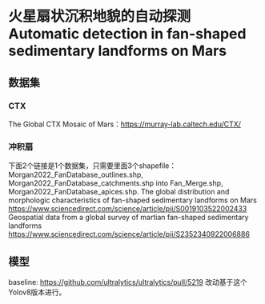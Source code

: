 # 火星扇状沉积地貌的自动探测 Automatic detection in fan-shaped sedimentary landforms on Mars

## 数据集
### CTX
The Global CTX Mosaic of Mars：https://murray-lab.caltech.edu/CTX/

### 冲积扇
下面2个链接是1个数据集，只需要里面3个shapefile：Morgan2022_FanDatabase_outlines.shp, Morgan2022_FanDatabase_catchments.shp into Fan_Merge.shp, Morgan2022_FanDatabase_apices.shp.
The global distribution and morphologic characteristics of fan-shaped sedimentary landforms on Mars https://www.sciencedirect.com/science/article/pii/S0019103522002433
Geospatial data from a global survey of martian fan-shaped sedimentary landforms https://www.sciencedirect.com/science/article/pii/S2352340922006886

## 模型
baseline: https://github.com/ultralytics/ultralytics/pull/5219
改动基于这个Yolov8版本进行。